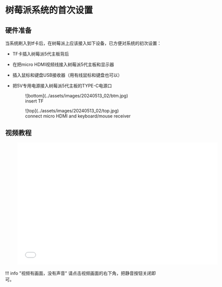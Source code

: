 # 树莓派系统的首次设置

## 硬件准备
当系统刷入到tf卡后，在树莓派上应该接入如下设备，已方便对系统的初次设置：

 * TF卡插入树莓派5代主板背后
 * 在把micro HDMI视频线接入树莓派5代主板和显示器
 * 插入鼠标和键盘USB接收器（用有线鼠标和键盘也可以）
 * 把5V专用电源接入树莓派5代主板的TYPE-C电源口

    <figure markdown>
    ![bottom](../assets/images/20240513_02/btm.jpg)
    <figcaption>insert TF</figcaption>
    </figure>

    <figure markdown>
    ![top](../assets/images/20240513_02/top.jpg)
    <figcaption>connect micro HDMI and keyboard/mouse receiver</figcaption>
    </figure>


## 视频教程

<figure markdown>
<iframe width="640" height="390" src="//player.bilibili.com/player.html?aid=1804582021&bvid=BV1Tb42187Kh&cid=1543647260&p=1" scrolling="no" border="0" frameborder="no" framespacing="0" allowfullscreen="true"> </iframe>
</figure>

!!! info "视频有画面，没有声音"
        请点击视频画面的右下角，把静音按钮关闭即可。
